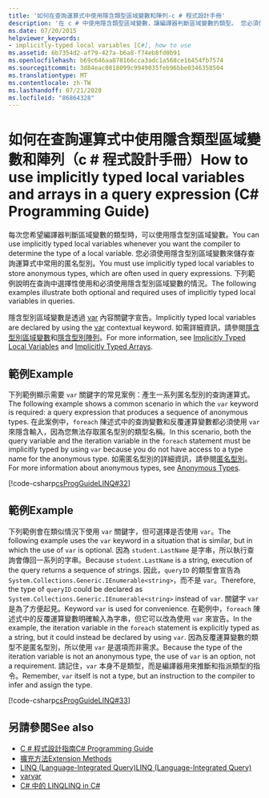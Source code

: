 ```yaml
---
title: '如何在查詢運算式中使用隱含類型區域變數和陣列-c # 程式設計手冊'
description: '在 c # 中使用隱含類型區域變數，讓編譯器判斷區域變數的類型。 您必須使用它們來儲存匿名型別。'
ms.date: 07/20/2015
helpviewer_keywords:
- implicitly-typed local variables [C#], how to use
ms.assetid: 6b7354d2-af79-427a-b6a8-f74eb8fd0b91
ms.openlocfilehash: b69c646aa878166cca3adc1a568ce16454fb7574
ms.sourcegitcommit: 3d84eac0818099c9949035feb96bbe0346358504
ms.translationtype: MT
ms.contentlocale: zh-TW
ms.lasthandoff: 07/21/2020
ms.locfileid: "86864328"
---
```

# <a name="how-to-use-implicitly-typed-local-variables-and-arrays-in-a-query-expression-c-programming-guide"></a><span data-ttu-id="e06b4-104">如何在查詢運算式中使用隱含類型區域變數和陣列（c # 程式設計手冊）</span><span class="sxs-lookup"><span data-stu-id="e06b4-104">How to use implicitly typed local variables and arrays in a query expression (C# Programming Guide)</span></span>
<span data-ttu-id="e06b4-105">每次您希望編譯器判斷區域變數的類型時，可以使用隱含型別區域變數。</span><span class="sxs-lookup"><span data-stu-id="e06b4-105">You can use implicitly typed local variables whenever you want the compiler to determine the type of a local variable.</span></span> <span data-ttu-id="e06b4-106">您必須使用隱含型別區域變數來儲存查詢運算式中常用的匿名型別。</span><span class="sxs-lookup"><span data-stu-id="e06b4-106">You must use implicitly typed local variables to store anonymous types, which are often used in query expressions.</span></span> <span data-ttu-id="e06b4-107">下列範例說明在查詢中選擇性使用和必須使用隱含型別區域變數的情況。</span><span class="sxs-lookup"><span data-stu-id="e06b4-107">The following examples illustrate both optional and required uses of implicitly typed local variables in queries.</span></span>  
  
 <span data-ttu-id="e06b4-108">隱含型別區域變數是透過 [var](../../language-reference/keywords/var.md) 內容關鍵字宣告。</span><span class="sxs-lookup"><span data-stu-id="e06b4-108">Implicitly typed local variables are declared by using the [var](../../language-reference/keywords/var.md) contextual keyword.</span></span> <span data-ttu-id="e06b4-109">如需詳細資訊，請參閱[隱含型別區域變數](./implicitly-typed-local-variables.md)和[隱含型別陣列](../arrays/implicitly-typed-arrays.md)。</span><span class="sxs-lookup"><span data-stu-id="e06b4-109">For more information, see [Implicitly Typed Local Variables](./implicitly-typed-local-variables.md) and [Implicitly Typed Arrays](../arrays/implicitly-typed-arrays.md).</span></span>  
  
## <a name="example"></a><span data-ttu-id="e06b4-110">範例</span><span class="sxs-lookup"><span data-stu-id="e06b4-110">Example</span></span>  
 <span data-ttu-id="e06b4-111">下列範例顯示需要 `var` 關鍵字的常見案例：產生一系列匿名型別的查詢運算式。</span><span class="sxs-lookup"><span data-stu-id="e06b4-111">The following example shows a common scenario in which the `var` keyword is required: a query expression that produces a sequence of anonymous types.</span></span> <span data-ttu-id="e06b4-112">在此案例中，`foreach` 陳述式中的查詢變數和反覆運算變數都必須使用 `var` 來隱含輸入，因為您無法存取匿名型別的類型名稱。</span><span class="sxs-lookup"><span data-stu-id="e06b4-112">In this scenario, both the query variable and the iteration variable in the `foreach` statement must be implicitly typed by using `var` because you do not have access to a type name for the anonymous type.</span></span> <span data-ttu-id="e06b4-113">如需匿名型別的詳細資訊，請參閱[匿名型別](./anonymous-types.md)。</span><span class="sxs-lookup"><span data-stu-id="e06b4-113">For more information about anonymous types, see [Anonymous Types](./anonymous-types.md).</span></span>  
  
 [!code-csharp[csProgGuideLINQ#32](~/samples/snippets/csharp/VS_Snippets_VBCSharp/csProgGuideLINQ/CS/csRef30LangFeatures_2.cs#32)]  
  
## <a name="example"></a><span data-ttu-id="e06b4-114">範例</span><span class="sxs-lookup"><span data-stu-id="e06b4-114">Example</span></span>  
 <span data-ttu-id="e06b4-115">下列範例會在類似情況下使用 `var` 關鍵字，但可選擇是否使用 `var`。</span><span class="sxs-lookup"><span data-stu-id="e06b4-115">The following example uses the `var` keyword in a situation that is similar, but in which the use of `var` is optional.</span></span> <span data-ttu-id="e06b4-116">因為 `student.LastName` 是字串，所以執行查詢會傳回一系列的字串。</span><span class="sxs-lookup"><span data-stu-id="e06b4-116">Because `student.LastName` is a string, execution of the query returns a sequence of strings.</span></span> <span data-ttu-id="e06b4-117">因此，`queryID` 的類型會宣告為 `System.Collections.Generic.IEnumerable<string>`，而不是 `var`。</span><span class="sxs-lookup"><span data-stu-id="e06b4-117">Therefore, the type of `queryID` could be declared as `System.Collections.Generic.IEnumerable<string>` instead of `var`.</span></span> <span data-ttu-id="e06b4-118">關鍵字 `var` 是為了方便起見。</span><span class="sxs-lookup"><span data-stu-id="e06b4-118">Keyword `var` is used for convenience.</span></span> <span data-ttu-id="e06b4-119">在範例中，`foreach` 陳述式中的反覆運算變數明確輸入為字串，但它可以改為使用 `var` 來宣告。</span><span class="sxs-lookup"><span data-stu-id="e06b4-119">In the example, the iteration variable in the `foreach` statement is explicitly typed as a string, but it could instead be declared by using `var`.</span></span> <span data-ttu-id="e06b4-120">因為反覆運算變數的類型不是匿名型別，所以使用 `var` 是選項而非需求。</span><span class="sxs-lookup"><span data-stu-id="e06b4-120">Because the type of the iteration variable is not an anonymous type, the use of `var` is an option, not a requirement.</span></span> <span data-ttu-id="e06b4-121">請記住，`var` 本身不是類型，而是編譯器用來推斷和指派類型的指令。</span><span class="sxs-lookup"><span data-stu-id="e06b4-121">Remember, `var` itself is not a type, but an instruction to the compiler to infer and assign the type.</span></span>  
  
 [!code-csharp[csProgGuideLINQ#33](~/samples/snippets/csharp/VS_Snippets_VBCSharp/csProgGuideLINQ/CS/csRef30LangFeatures_2.cs#33)]  
  
## <a name="see-also"></a><span data-ttu-id="e06b4-122">另請參閱</span><span class="sxs-lookup"><span data-stu-id="e06b4-122">See also</span></span>

- [<span data-ttu-id="e06b4-123">C # 程式設計指南</span><span class="sxs-lookup"><span data-stu-id="e06b4-123">C# Programming Guide</span></span>](../index.md)
- [<span data-ttu-id="e06b4-124">擴充方法</span><span class="sxs-lookup"><span data-stu-id="e06b4-124">Extension Methods</span></span>](./extension-methods.md)
- [<span data-ttu-id="e06b4-125">LINQ (Language-Integrated Query)</span><span class="sxs-lookup"><span data-stu-id="e06b4-125">LINQ (Language-Integrated Query)</span></span>](../../linq/index.md)
- [<span data-ttu-id="e06b4-126">var</span><span class="sxs-lookup"><span data-stu-id="e06b4-126">var</span></span>](../../language-reference/keywords/var.md)
- [<span data-ttu-id="e06b4-127">C# 中的 LINQ</span><span class="sxs-lookup"><span data-stu-id="e06b4-127">LINQ in C#</span></span>](../../linq/index.md)
